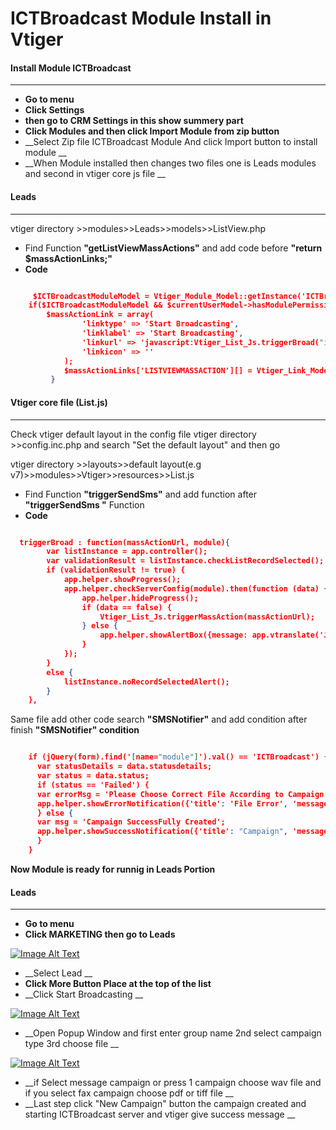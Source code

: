 ICTBroadcast Module Install in Vtiger
====================================

#### Install Module ICTBroadcast
--------------
* __Go to menu__
* __Click Settings__
* __then go to CRM Settings in this show summery part__
* __Click Modules and then click Import Module from zip button__
* __Select Zip file ICTBroadcast Module And click  Import button to install module __
* __When Module installed then changes two files one is Leads modules and second in vtiger core js file  __

#### Leads 
-------------------------------
 vtiger directory >>modules>>Leads>>models>>ListView.php
 
 * Find Function __"getListViewMassActions"__ and add code before __"return $massActionLinks;"__
 * __Code__
 
```json

     $ICTBroadcastModuleModel = Vtiger_Module_Model::getInstance('ICTBroadcast');
	if($ICTBroadcastModuleModel && $currentUserModel->hasModulePermission($ICTBroadcastModuleModel->getId())) {
		$massActionLink = array(
				'linktype' => 'Start Broadcasting',
				'linklabel' => 'Start Broadcasting',
				'linkurl' => 'javascript:Vtiger_List_Js.triggerBroad("index.php?module='.'ICTBroadcast'.'&view=MassActionAjax&mode=showBroadCasting","ICTBroadcast");',
				'linkicon' => ''
			);
			$massActionLinks['LISTVIEWMASSACTION'][] = Vtiger_Link_Model::getInstanceFromValues($massActionLink);
         }
```
#### Vtiger core file (List.js)  
----------------------------------
Check vtiger default layout in the config file
 vtiger directory >>config.inc.php
 and search "Set the default layout" and then go 
 
 vtiger directory >>layouts>>default layout(e.g v7)>>modules>>Vtiger>>resources>>List.js
 
 * Find Function __"triggerSendSms"__ and add function after __"triggerSendSms "__ Function
 * __Code__
```json

  triggerBroad : function(massActionUrl, module){
        var listInstance = app.controller();
        var validationResult = listInstance.checkListRecordSelected();
        if (validationResult != true) {
            app.helper.showProgress();
            app.helper.checkServerConfig(module).then(function (data) {
                app.helper.hideProgress();
                if (data == false) {
                    Vtiger_List_Js.triggerMassAction(massActionUrl);
                } else {
                    app.helper.showAlertBox({message: app.vtranslate('JS_SMS_SERVER_CONFIGURATION')})
                }
            });
        }
        else {
            listInstance.noRecordSelectedAlert();
        }
    },
```
Same file add other code search __"SMSNotifier"__ and add condition after finish __"SMSNotifier" condition__

```json

    if (jQuery(form).find('[name="module"]').val() == 'ICTBroadcast') {
      var statusDetails = data.statusdetails;
      var status = data.status;
      if (status == 'Failed') {
	  var errorMsg = 'Please Choose Correct File According to Campaign Type';
	  app.helper.showErrorNotification({'title': 'File Error', 'message': errorMsg});
      } else {
	  var msg = 'Campaign SuccessFully Created';
	  app.helper.showSuccessNotification({'title': "Campaign", 'message': msg});
      }
    }
```

__Now Module is ready for runnig in Leads Portion__

#### Leads  
-----------
* __Go to menu__
* __Click MARKETING then go to Leads__

[![Image Alt Text](https://www.ictbroadcast.com/sites/default/files/vtiger_ictbroadcast/vtiger-leads-step-1.jpg)](https://www.ictbroadcast.com/sites/default/files/vtiger_ictbroadcast/vtiger-leads-step-1.jpg)

* __Select Lead __
* __Click More Button Place at the top of the list__
* __Click Start Broadcasting __

[![Image Alt Text](https://www.ictbroadcast.com/sites/default/files/vtiger_ictbroadcast/vtiger-leads-step-2.jpg)](https://www.ictbroadcast.com/sites/default/files/vtiger_ictbroadcast/vtiger-leads-step-2.jpg)

* __Open Popup Window and first enter group name 2nd select campaign type 3rd choose file __

[![Image Alt Text](https://www.ictbroadcast.com/sites/default/files/vtiger_ictbroadcast/vtiger-leads-step-3.jpg)](https://www.ictbroadcast.com/sites/default/files/vtiger_ictbroadcast/vtiger-leads-step-3.jpg)

* __if Select message campaign or press 1 campaign choose wav file and if you select fax campaign choose pdf or tiff file  __
* __Last step click "New Campaign" button the campaign created and starting ICTBroadcast server and vtiger give success message __


